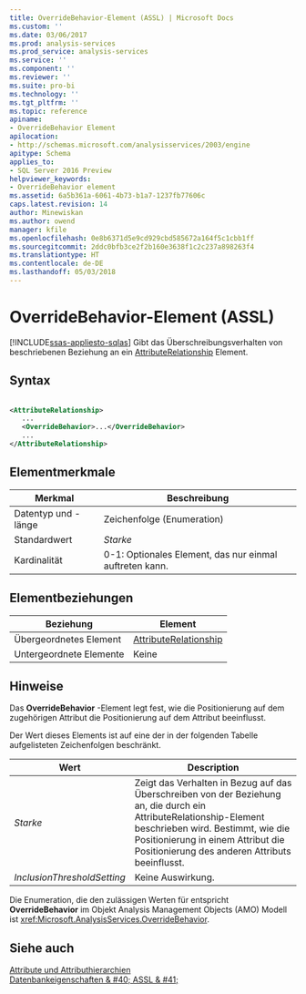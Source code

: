 ```yaml
---
title: OverrideBehavior-Element (ASSL) | Microsoft Docs
ms.custom: ''
ms.date: 03/06/2017
ms.prod: analysis-services
ms.prod_service: analysis-services
ms.service: ''
ms.component: ''
ms.reviewer: ''
ms.suite: pro-bi
ms.technology: ''
ms.tgt_pltfrm: ''
ms.topic: reference
apiname:
- OverrideBehavior Element
apilocation:
- http://schemas.microsoft.com/analysisservices/2003/engine
apitype: Schema
applies_to:
- SQL Server 2016 Preview
helpviewer_keywords:
- OverrideBehavior element
ms.assetid: 6a5b361a-6061-4b73-b1a7-1237fb77606c
caps.latest.revision: 14
author: Minewiskan
ms.author: owend
manager: kfile
ms.openlocfilehash: 0e8b6371d5e9cd929cbd585672a164f5c1cbb1ff
ms.sourcegitcommit: 2ddc0bfb3ce2f2b160e3638f1c2c237a898263f4
ms.translationtype: HT
ms.contentlocale: de-DE
ms.lasthandoff: 05/03/2018
---
```

# <a name="overridebehavior-element-assl"></a>OverrideBehavior-Element (ASSL)
[!INCLUDE[ssas-appliesto-sqlas](../../../includes/ssas-appliesto-sqlas.md)]
  Gibt das Überschreibungsverhalten von beschriebenen Beziehung an ein [AttributeRelationship](../../../analysis-services/scripting/objects/attributerelationship-element-assl.md) Element.  
  
## <a name="syntax"></a>Syntax  
  
```xml  
  
<AttributeRelationship>  
   ...  
   <OverrideBehavior>...</OverrideBehavior>  
   ...  
</AttributeRelationship>  
```  
  
## <a name="element-characteristics"></a>Elementmerkmale  
  
|Merkmal|Beschreibung|  
|--------------------|-----------------|  
|Datentyp und -länge|Zeichenfolge (Enumeration)|  
|Standardwert|*Starke*|  
|Kardinalität|0-1: Optionales Element, das nur einmal auftreten kann.|  
  
## <a name="element-relationships"></a>Elementbeziehungen  
  
|Beziehung|Element|  
|------------------|-------------|  
|Übergeordnetes Element|[AttributeRelationship](../../../analysis-services/scripting/objects/attributerelationship-element-assl.md)|  
|Untergeordnete Elemente|Keine|  
  
## <a name="remarks"></a>Hinweise  
 Das **OverrideBehavior** -Element legt fest, wie die Positionierung auf dem zugehörigen Attribut die Positionierung auf dem Attribut beeinflusst.  
  
 Der Wert dieses Elements ist auf eine der in der folgenden Tabelle aufgelisteten Zeichenfolgen beschränkt.  
  
|Wert|Description|  
|-----------|-----------------|  
|*Starke*|Zeigt das Verhalten in Bezug auf das Überschreiben von der Beziehung an, die durch ein AttributeRelationship-Element beschrieben wird. Bestimmt, wie die Positionierung in einem Attribut die Positionierung des anderen Attributs beeinflusst.|  
|*InclusionThresholdSetting*|Keine Auswirkung.|  
  
 Die Enumeration, die den zulässigen Werten für entspricht **OverrideBehavior** im Objekt Analysis Management Objects (AMO) Modell ist <xref:Microsoft.AnalysisServices.OverrideBehavior>.  
  
## <a name="see-also"></a>Siehe auch  
 [Attribute und Attributhierarchien](../../../analysis-services/multidimensional-models-olap-logical-dimension-objects/attributes-and-attribute-hierarchies.md)   
 [Datenbankeigenschaften & #40; ASSL & #41;](../../../analysis-services/scripting/properties/properties-assl.md)  
  
  
